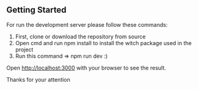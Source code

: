 ## Getting Started

For run the development server please follow these commands:

1. First, clone or download the repository from source
2. Open cmd and run npm install to install the witch package used in the project
3. Run this command => npm run dev :)

Open [http://localhost:3000](http://localhost:3000) with your browser to see the result.

Thanks for your attention
